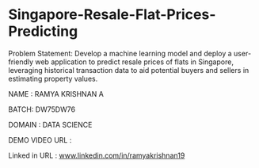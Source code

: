 # Singapore-Resale-Flat-Prices-Predicting

Problem Statement: Develop a machine learning model and deploy a user-friendly web application to predict resale prices of flats in Singapore, leveraging historical transaction data to aid potential buyers and sellers in estimating property values.

NAME : RAMYA KRISHNAN A

BATCH: DW75DW76

DOMAIN : DATA SCIENCE

DEMO VIDEO URL : 

Linked in URL : www.linkedin.com/in/ramyakrishnan19

